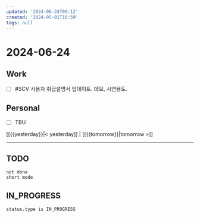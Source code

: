 ```yaml
---
updated: '2024-06-24T09:12'
created: '2024-05-01T16:59'
tags: null
---
```

# 2024-06-24

## Work

- [ ] #SCV 사용자 취급설명서 업데이트. 데모, 시연용도.

## Personal

- [ ] TBU

[[{{yesterday}}|< yesterday]] | [[{{tomorrow}}|tomorrow >]]

---

## TODO

```tasks
not done
short mode
```

## IN_PROGRESS

```tasks
status.type is IN_PROGRESS
```

